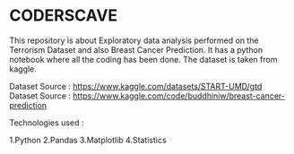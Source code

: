 # CODERSCAVE
This repository is about Exploratory data analysis performed on the Terrorism Dataset and also Breast Cancer Prediction. It has a python notebook where all the coding has been done. The dataset is taken from kaggle.

Dataset Source : https://www.kaggle.com/datasets/START-UMD/gtd
Dataset Source : https://www.kaggle.com/code/buddhiniw/breast-cancer-prediction

Technologies used :

1.Python
2.Pandas
3.Matplotlib
4.Statistics
